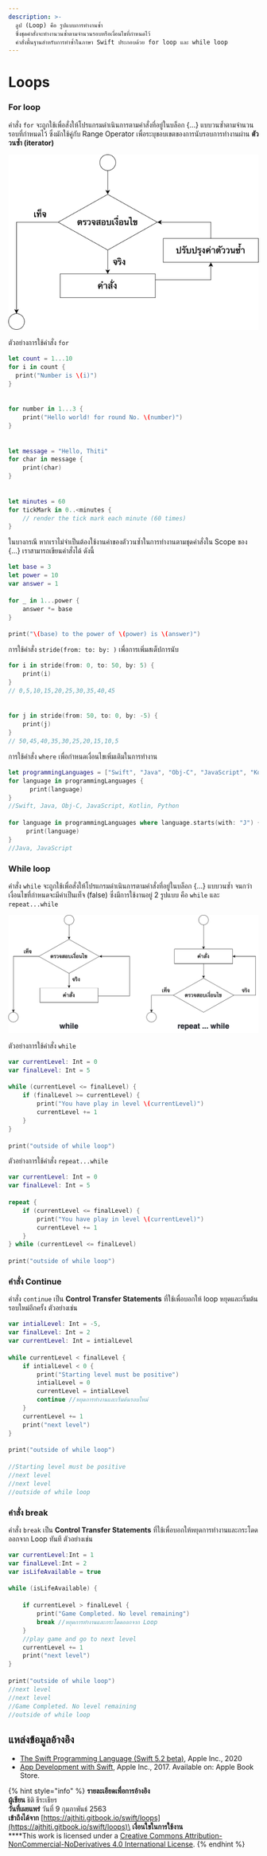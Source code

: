 ```yaml
---
description: >-
  ลูป (Loop) คือ รูปแบบการทำงานซ้ำ
  ซึ่งชุดคำสั่งจะทำงานวนซ้ำตามจำนวนรอบหรือเงื่อนไขที่กำหนดไว้
  คำสั่งพื้นฐานสำหรับการทำซ้ำในภาษา Swift ประกอบด้วย for loop และ while loop
---
```


# Loops

### For loop

คำสั่ง `for` จะถูกใช้เพื่อสั่งให้โปรแกรมดำเนินการตามคำสั่งที่อยู่ในบล็อก {...} แบบวนซ้ำตามจำนวนรอบที่กำหนดไว้ ซึ่งมักใช้คู่กับ Range Operator เพื่อระบุขอบเขตของการนับรอบการทำงานผ่าน **ตัววนซ้ำ (iterator)**&#x20;

![ผังงานของคำสั่ง for](<.gitbook/assets/Untitled Diagram-2 (1).png>)

ตัวอย่างการใช้คำสั่ง `for`

```swift
let count = 1...10
for i in count {
  print("Number is \(i)")
}


for number in 1...3 {
	print("Hello world! for round No. \(number)")
}


let message = "Hello, Thiti"
for char in message {
    print(char)
}


let minutes = 60
for tickMark in 0..<minutes {
    // render the tick mark each minute (60 times)
}


```

ในบางกรณี หากเราไม่จำเป็นต้องใช้งานค่าของตัววนซ้ำในการทำงานตามชุดคำสั่งใน Scope ของ {...} เราสามารถเขียนคำสั่งได้ ดังนี้

```swift
let base = 3
let power = 10
var answer = 1

for _ in 1...power {
    answer *= base   
}

print("\(base) to the power of \(power) is \(answer)")
```

การใช้คำสั่ง `stride(from: to: by: )` เพื่อการเพิ่มสเต็ปการนับ

```swift
for i in stride(from: 0, to: 50, by: 5) {
    print(i) 
}
// 0,5,10,15,20,25,30,35,40,45 


for j in stride(from: 50, to: 0, by: -5) {
    print(j)
}
// 50,45,40,35,30,25,20,15,10,5
```

การใช้คำสั่ง `where` เพื่อกำหนดเงื่อนไขเพิ่มเติมในการทำงาน

```swift
let programmingLanguages = ["Swift", "Java", "Obj-C", "JavaScript", "Kotlin", "Python"]
for language in programmingLanguages {
      print(language)
}
//Swift, Java, Obj-C, JavaScript, Kotlin, Python

for language in programmingLanguages where language.starts(with: "J") {
     print(language)
}
//Java, JavaScript
```

### While loop

คำสั่ง `while` จะถูกใช้เพื่อสั่งให้โปรแกรมดำเนินการตามคำสั่งที่อยู่ในบล็อก {...} แบบวนซ้ำ จนกว่าเงื่อนไขที่กำหนดจะมีค่าเป็นเท็จ (false) ซึ่งมีการใช้งานอยู่ 2 รูปแบบ คือ `while` และ `repeat...while`

![ผังงานของคำสั่ง while และ repeat ... while](<.gitbook/assets/Untitled Diagram-3 (1).png>)

ตัวอย่างการใช้คำสั่ง `while`

```swift
var currentLevel: Int = 0
var finalLevel: Int = 5

while (currentLevel <= finalLevel) {
    if (finalLevel >= currentLevel) {
        print("You have play in level \(currentLevel)")
        currentLevel += 1
    }
}

print("outside of while loop")
```

ตัวอย่างการใช้คำสั่ง `repeat...while`

```swift
var currentLevel: Int = 0
var finalLevel: Int = 5

repeat {
    if (currentLevel <= finalLevel) {
        print("You have play in level \(currentLevel)")
        currentLevel += 1
    }
} while (currentLevel <= finalLevel)

print("outside of while loop")
```

### คำสั่ง Continue

คำสั่ง `continue` เป็น **Control Transfer Statements** ที่ใช้เพื่อบอกให้ loop หยุดและเริ่มต้นรอบใหม่อีกครั้ง ตัวอย่างเช่น

```swift
var intialLevel: Int = -5, 
var finalLevel: Int = 2
var currentLevel: Int = intialLevel

while currentLevel < finalLevel {
    if intialLevel < 0 {
        print("Starting level must be positive")
        intialLevel = 0
        currentLevel = intialLevel
        continue //หยุดการทำงานและเริ่มต้นรอบใหม่
    }
    currentLevel += 1
    print("next level")
}

print("outside of while loop")

//Starting level must be positive
//next level
//next level
//outside of while loop
```

### คำสั่ง break

คำสั่ง `break` เป็น **Control Transfer Statements** ที่ใช้เพื่อบอกให้หยุดการทำงานและกระโดดออกจาก Loop ทันที ตัวอย่างเช่น&#x20;

```swift
var currentLevel:Int = 1
var finalLevel:Int = 2
var isLifeAvailable = true

while (isLifeAvailable) {
    
    if currentLevel > finalLevel {
        print("Game Completed. No level remaining")
        break //หยุดการทำงานและกระโดดออกจาก Loop
    }
    //play game and go to next level
    currentLevel += 1
    print("next level")
}

print("outside of while loop")
//next level
//next level
//Game Completed. No level remaining
//outside of while loop
```

## แหล่งข้อมูลอ้างอิง

* [The Swift Programming Language (Swift 5.2 beta)](https://books.apple.com/th/book/the-swift-programming-language-swift-5-2-beta/id1002622538), Apple Inc., 2020
* [App Development with Swift](https://books.apple.com/th/book/app-development-with-swift/id1465002990), Apple Inc., 2017. Available on: Apple Book Store.



{% hint style="info" %}
**รายละเอียดเพื่อการอ้างอิง**\
**ผู้เขียน** ธิติ ธีระเธียร  \
**วันที่เผยแพร่**  วันที่ 9 กุมภาพันธ์ 2563\
**เข้าถึงได้จาก** [https://ajthiti.gitbook.io/swift/loops](https://ajthiti.gitbook.io/swift/loops)\
**เงื่อนใขในการใช้งาน**\
****This work is licensed under a [Creative Commons Attribution-NonCommercial-NoDerivatives 4.0 International License](http://creativecommons.org/licenses/by-nc-nd/4.0/).
{% endhint %}
